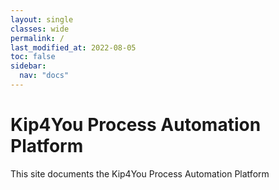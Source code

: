 ```yaml
---
layout: single
classes: wide
permalink: /
last_modified_at: 2022-08-05
toc: false
sidebar:
  nav: "docs"
---
```



# Kip4You Process Automation Platform

This site documents the Kip4You Process Automation Platform
